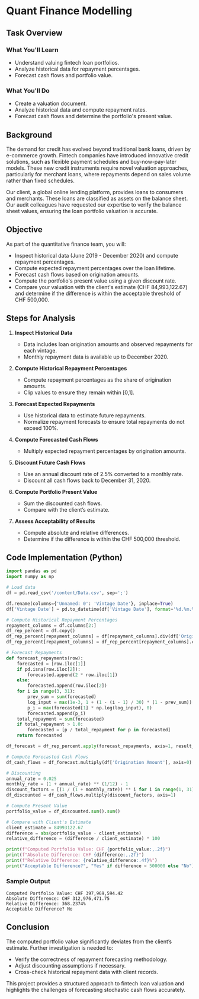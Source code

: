 # Quant Finance Modelling

## Task Overview

### What You'll Learn
- Understand valuing fintech loan portfolios.
- Analyze historical data for repayment percentages.
- Forecast cash flows and portfolio value.

### What You'll Do
- Create a valuation document.
- Analyze historical data and compute repayment rates.
- Forecast cash flows and determine the portfolio's present value.

## Background

The demand for credit has evolved beyond traditional bank loans, driven by e-commerce growth. Fintech companies have introduced innovative credit solutions, such as flexible payment schedules and buy-now-pay-later models. These new credit instruments require novel valuation approaches, particularly for merchant loans, where repayments depend on sales volume rather than fixed schedules.

Our client, a global online lending platform, provides loans to consumers and merchants. These loans are classified as assets on the balance sheet. Our audit colleagues have requested our expertise to verify the balance sheet values, ensuring the loan portfolio valuation is accurate.

## Objective

As part of the quantitative finance team, you will:
- Inspect historical data (June 2019 - December 2020) and compute repayment percentages.
- Compute expected repayment percentages over the loan lifetime.
- Forecast cash flows based on origination amounts.
- Compute the portfolio's present value using a given discount rate.
- Compare your valuation with the client's estimate (CHF 84,993,122.67) and determine if the difference is within the acceptable threshold of CHF 500,000.

## Steps for Analysis

1. **Inspect Historical Data**
   - Data includes loan origination amounts and observed repayments for each vintage.
   - Monthly repayment data is available up to December 2020.

2. **Compute Historical Repayment Percentages**
   - Compute repayment percentages as the share of origination amounts.
   - Clip values to ensure they remain within [0,1].

3. **Forecast Expected Repayments**
   - Use historical data to estimate future repayments.
   - Normalize repayment forecasts to ensure total repayments do not exceed 100%.

4. **Compute Forecasted Cash Flows**
   - Multiply expected repayment percentages by origination amounts.

5. **Discount Future Cash Flows**
   - Use an annual discount rate of 2.5% converted to a monthly rate.
   - Discount all cash flows back to December 31, 2020.

6. **Compute Portfolio Present Value**
   - Sum the discounted cash flows.
   - Compare with the client’s estimate.

7. **Assess Acceptability of Results**
   - Compute absolute and relative differences.
   - Determine if the difference is within the CHF 500,000 threshold.

## Code Implementation (Python)

```python
import pandas as pd
import numpy as np

# Load data
df = pd.read_csv('/content/Data.csv', sep=';')

df.rename(columns={'Unnamed: 0': 'Vintage Date'}, inplace=True)
df['Vintage Date'] = pd.to_datetime(df['Vintage Date'], format='%d.%m.%Y')

# Compute Historical Repayment Percentages
repayment_columns = df.columns[2:]
df_rep_percent = df.copy()
df_rep_percent[repayment_columns] = df[repayment_columns].div(df['Origination Amount'], axis=0)
df_rep_percent[repayment_columns] = df_rep_percent[repayment_columns].clip(0, 1)

# Forecast Repayments
def forecast_repayments(row):
    forecasted = [row.iloc[1]]
    if pd.isna(row.iloc[2]):
        forecasted.append(2 * row.iloc[1])
    else:
        forecasted.append(row.iloc[2])
    for i in range(3, 31):
        prev_sum = sum(forecasted)
        log_input = max(1e-3, 1 + (1 - (i - 1) / 30) * (1 - prev_sum))
        p_i = max(forecasted[1] * np.log(log_input), 0)
        forecasted.append(p_i)
    total_repayment = sum(forecasted)
    if total_repayment > 1.0:
        forecasted = [p / total_repayment for p in forecasted]
    return forecasted

df_forecast = df_rep_percent.apply(forecast_repayments, axis=1, result_type='expand')

# Compute Forecasted Cash Flows
df_cash_flows = df_forecast.multiply(df['Origination Amount'], axis=0)

# Discounting
annual_rate = 0.025
monthly_rate = (1 + annual_rate) ** (1/12) - 1
discount_factors = [(1 / (1 + monthly_rate)) ** i for i in range(1, 31)]
df_discounted = df_cash_flows.multiply(discount_factors, axis=1)

# Compute Present Value
portfolio_value = df_discounted.sum().sum()

# Compare with Client's Estimate
client_estimate = 84993122.67
difference = abs(portfolio_value - client_estimate)
relative_difference = (difference / client_estimate) * 100

print(f"Computed Portfolio Value: CHF {portfolio_value:,.2f}")
print(f"Absolute Difference: CHF {difference:,.2f}")
print(f"Relative Difference: {relative_difference:.4f}%")
print("Acceptable Difference?", "Yes" if difference < 500000 else "No")
```

### Sample Output
```
Computed Portfolio Value: CHF 397,969,594.42
Absolute Difference: CHF 312,976,471.75
Relative Difference: 368.2374%
Acceptable Difference? No
```

## Conclusion

The computed portfolio value significantly deviates from the client’s estimate. Further investigation is needed to:
- Verify the correctness of repayment forecasting methodology.
- Adjust discounting assumptions if necessary.
- Cross-check historical repayment data with client records.

This project provides a structured approach to fintech loan valuation and highlights the challenges of forecasting stochastic cash flows accurately.


